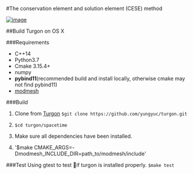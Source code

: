 #The conservation element and solution element (CESE) method


[![image](https://mybinder.org/badge_logo.svg)](https://mybinder.org/v2/gh/yungyuc/turgon/master?filepath=notebookrr)

##Build Turgon on OS X

###Requirements
* C++14
* Python3.7
* Cmake 3.15.4+
* numpy
* **pybind11**(recommended build and install locally, otherwise cmake may not find pybind11)
* [modmesh](https://github.com/solvcon/modmesh.git)

###Build
1. Clone from [Turgon](https://github.com/yungyuc/turgon.git)
`$git clone https://github.com/yungyuc/turgon.git`

2. `$cd turgon/spacetime`

3. Make sure all dependencies have been installed.
4. '$make CMAKE_ARGS=-Dmodmesh_INCLUDE_DIR=path_to/modmesh/include'

###Test
Using gtest to test if turgon is installed properly.
`$make test`